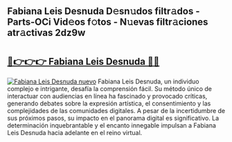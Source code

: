 ## Fabiana Leis Desnuda D𝚎sn𝚞dos filtr𝚊dos - Parts-OCi Vid𝚎os f𝚘tos - N𝚞evas filtr𝚊ciones atr𝚊ctivas 2dz9w

# <h2><a href="http://mb1hdf.tromn.icu/?c=Fabiana+Leis+Desnuda">🔗👉👉👉 Fabiana Leis Desnuda 🔗🔗</a></h2>

[![Fabiana Leis Desnuda nuevo](https://i.imgur.com/pEAQMta.gif)](http://mb1hdf.tromn.icu/?c=Fabiana+Leis+Desnuda)
Fabiana Leis Desnuda, un individuo complejo e intrigante, desafía la comprensión fácil. Su método único de interactuar con audiencias en línea ha fascinado y provocado críticas, generando debates sobre la expresión artística, el consentimiento y las complejidades de las comunidades digitales. A pesar de la incertidumbre de sus próximos pasos, su impacto en el panorama digital es significativo. La determinación inquebrantable y el encanto innegable impulsan a Fabiana Leis Desnuda hacia adelante en el reino virtual.
